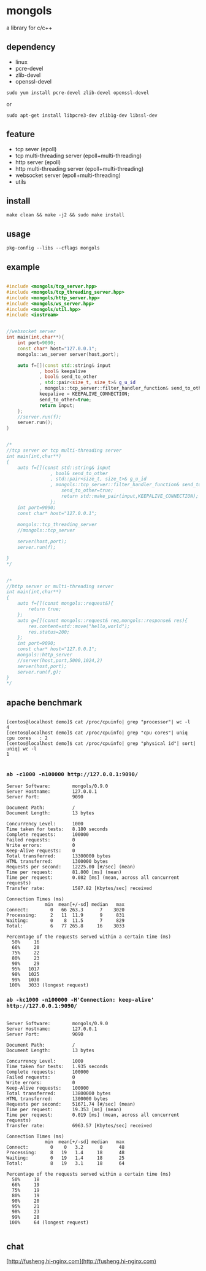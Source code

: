 # mongols
a library for c/c++

## dependency

- linux
- pcre-devel
- zlib-devel
- openssl-devel

`sudo yum install pcre-devel zlib-devel openssl-devel `

or

`sudo apt-get install libpcre3-dev zlib1g-dev libssl-dev`

## feature

- tcp sever (epoll)
- tcp multi-threading server (epoll+multi-threading)
- http server (epoll)
- http multi-threading server (epoll+multi-threading)
- websocket server (epoll+multi-threading)
- utils

## install 

`make clean && make -j2 && sudo make install`

## usage

`pkg-config --libs --cflags mongols`

## example

```cpp

#include <mongols/tcp_server.hpp>
#include <mongols/tcp_threading_server.hpp>
#include <mongols/http_server.hpp>
#include <mongols/ws_server.hpp>
#include <mongols/util.hpp>
#include <iostream>


//websocket server
int main(int,char**){
	int port=9090;
	const char* host="127.0.0.1";
	mongols::ws_server server(host,port);

	auto f=[](const std::string& input
            , bool& keepalive
            , bool& send_to_other
            , std::pair<size_t, size_t>& g_u_id
            , mongols::tcp_server::filter_handler_function& send_to_other_filter){
			keepalive = KEEPALIVE_CONNECTION;
			send_to_other=true;
			return input;
	};
	//server.run(f);
	server.run();
}


/*
//tcp server or tcp multi-threading server
int main(int,char**)
{
	auto f=[](const std::string& input
                , bool& send_to_other
                , std::pair<size_t, size_t>& g_u_id
                , mongols::tcp_server::filter_handler_function& send_to_other_filter){
					send_to_other=true;
					return std::make_pair(input,KEEPALIVE_CONNECTION);
				};
	int port=9090;
	const char* host="127.0.0.1";
	
	mongols::tcp_threading_server
	//mongols::tcp_server

	server(host,port);
	server.run(f);

}
*/


/*
//http server or multi-threading server
int main(int,char**)
{
	auto f=[](const mongols::request&){
		return true;
	};
	auto g=[](const mongols::request& req,mongols::response& res){
		res.content=std::move("hello,world");
		res.status=200;
	};
	int port=9090;
	const char* host="127.0.0.1";
	mongols::http_server 
	//server(host,port,5000,1024,2)
	server(host,port);
	server.run(f,g);
}
*/

```

## apache benchmark

```

[centos@localhost demo]$ cat /proc/cpuinfo| grep "processor"| wc -l
4
[centos@localhost demo]$ cat /proc/cpuinfo| grep "cpu cores"| uniq
cpu cores	: 2
[centos@localhost demo]$ cat /proc/cpuinfo| grep "physical id"| sort| uniq| wc -l
1


```

### ` ab -c1000 -n100000 http://127.0.0.1:9090/ `

```
Server Software:        mongols/0.9.0
Server Hostname:        127.0.0.1
Server Port:            9090

Document Path:          /
Document Length:        13 bytes

Concurrency Level:      1000
Time taken for tests:   8.180 seconds
Complete requests:      100000
Failed requests:        0
Write errors:           0
Keep-Alive requests:    0
Total transferred:      13300000 bytes
HTML transferred:       1300000 bytes
Requests per second:    12225.00 [#/sec] (mean)
Time per request:       81.800 [ms] (mean)
Time per request:       0.082 [ms] (mean, across all concurrent requests)
Transfer rate:          1587.82 [Kbytes/sec] received

Connection Times (ms)
              min  mean[+/-sd] median   max
Connect:        0   66 263.3      7    3020
Processing:     2   11  11.9      9     831
Waiting:        0    8  11.5      7     829
Total:          6   77 265.8     16    3033

Percentage of the requests served within a certain time (ms)
  50%     16
  66%     20
  75%     22
  80%     23
  90%     29
  95%   1017
  98%   1025
  99%   1030
 100%   3033 (longest request)

```

### ` ab -kc1000 -n100000 -H'Connection: keep-alive'  http://127.0.0.1:9090/ `

```

Server Software:        mongols/0.9.0
Server Hostname:        127.0.0.1
Server Port:            9090

Document Path:          /
Document Length:        13 bytes

Concurrency Level:      1000
Time taken for tests:   1.935 seconds
Complete requests:      100000
Failed requests:        0
Write errors:           0
Keep-Alive requests:    100000
Total transferred:      13800000 bytes
HTML transferred:       1300000 bytes
Requests per second:    51671.74 [#/sec] (mean)
Time per request:       19.353 [ms] (mean)
Time per request:       0.019 [ms] (mean, across all concurrent requests)
Transfer rate:          6963.57 [Kbytes/sec] received

Connection Times (ms)
              min  mean[+/-sd] median   max
Connect:        0    0   3.2      0      48
Processing:     8   19   1.4     18      48
Waiting:        0   19   1.4     18      25
Total:          8   19   3.1     18      64

Percentage of the requests served within a certain time (ms)
  50%     18
  66%     19
  75%     19
  80%     19
  90%     20
  95%     21
  98%     23
  99%     28
 100%     64 (longest request)


```

## chat

[http://fusheng.hi-nginx.com](http://fusheng.hi-nginx.com)

